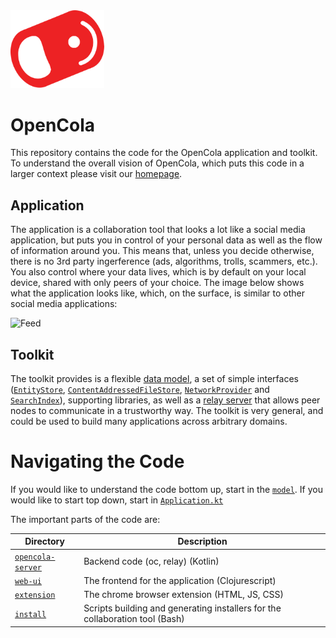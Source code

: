 <img src="img/pull-tab.svg" width="150" alt="OpenCola"/>


# OpenCola


This repository contains the code for the OpenCola application and toolkit. To understand the overall vision of OpenCola, which puts this code in a larger context please visit our [homepage](https://opencola.io).

## Application
The application is a collaboration tool that looks a lot like a social media application, but puts you in control of your personal data as well as the flow of information around you. This means that, unless you decide otherwise, there is no 3rd party ingerference (ads, algorithms, trolls, scammers, etc.). You also control where your data lives, which is by default on your local device, shared with only peers of your choice. The image below shows what the application looks like, which, on the surface, is similar to other social media applications:

<img src="img/feed.png" alt="Feed">

## Toolkit
The toolkit provides is a flexible [data model](./opencola-server/core/model/README.md), a set of simple interfaces ([`EntityStore`](./opencola-server/core/storage/README.md#entitystore), [`ContentAddressedFileStore`](./opencola-server/core/storage/README.md#filestore), [`NetworkProvider`](./opencola-server/core/network/README.md#network-providers) and [`SearchIndex`](./opencola-server/core/search/README.md#search)), supporting libraries, as well as a [relay server](./opencola-server/relay/README.md) that allows peer nodes to communicate in a trustworthy way. The toolkit is very general, and could be used to build many applications across arbitrary domains. 

# Navigating the Code

If you would like to understand the code bottom up, start in the [`model`](opencola-server/core/model/README.md). If you would like to start top down, start in [`Application.kt`](opencola-server/server/src/main/kotlin/opencola/server/Application.kt)

The important parts of the code are: 

|Directory|Description|
|------|------|
|[`opencola-server`](opencola-server/README.md)| Backend code (oc, relay) (Kotlin) |
|[`web-ui`](web-ui/README.md)| The frontend for the application (Clojurescript)|
|[`extension`](extension/chrome/README.md)| The chrome browser extension (HTML, JS, CSS)|
|[`install`](install/README.md)| Scripts building and generating installers for the collaboration tool (Bash) |





